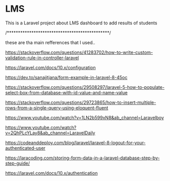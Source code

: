 # LMS
 This is a Laravel project about LMS dashboard to add results of students
 
/**********************************************/
 
 these are tha main refferences that I used..
 
 https://stackoverflow.com/questions/41283702/how-to-write-custom-validation-rule-in-controller-laravel
 
 https://laravel.com/docs/10.x/configuration
 
 https://dev.to/sanajitjana/form-example-in-laravel-8-45oc
 
 https://stackoverflow.com/questions/29508297/laravel-5-how-to-populate-select-box-from-database-with-id-value-and-name-value
 
 https://stackoverflow.com/questions/29723865/how-to-insert-multiple-rows-from-a-single-query-using-eloquent-fluent
 
 https://www.youtube.com/watch?v=1LN2b599xN8&ab_channel=Laravelboy
 
 https://www.youtube.com/watch?v=2QhPLcYLay8&ab_channel=LaravelDaily
 
 https://codeanddeploy.com/blog/laravel/laravel-8-logout-for-your-authenticated-user
 
 https://laracoding.com/storing-form-data-in-a-laravel-database-step-by-step-guide/
 
 https://laravel.com/docs/10.x/authentication
